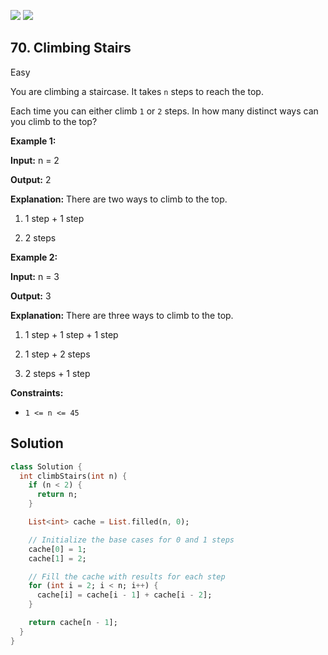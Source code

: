 [![](https://img.shields.io/github/stars/javadev/LeetCode-in-All?label=Stars&style=flat-square)](https://github.com/javadev/LeetCode-in-All)
[![](https://img.shields.io/github/forks/javadev/LeetCode-in-All?label=Fork%20me%20on%20GitHub%20&style=flat-square)](https://github.com/javadev/LeetCode-in-All/fork)

## 70\. Climbing Stairs

Easy

You are climbing a staircase. It takes `n` steps to reach the top.

Each time you can either climb `1` or `2` steps. In how many distinct ways can you climb to the top?

**Example 1:**

**Input:** n = 2

**Output:** 2

**Explanation:** There are two ways to climb to the top. 

1. 1 step + 1 step 

2. 2 steps

**Example 2:**

**Input:** n = 3

**Output:** 3

**Explanation:** There are three ways to climb to the top. 

1. 1 step + 1 step + 1 step 

2. 1 step + 2 steps 

3. 2 steps + 1 step

**Constraints:**

*   `1 <= n <= 45`

## Solution

```dart
class Solution {
  int climbStairs(int n) {
    if (n < 2) {
      return n;
    }

    List<int> cache = List.filled(n, 0);

    // Initialize the base cases for 0 and 1 steps
    cache[0] = 1;
    cache[1] = 2;

    // Fill the cache with results for each step
    for (int i = 2; i < n; i++) {
      cache[i] = cache[i - 1] + cache[i - 2];
    }

    return cache[n - 1];
  }
}
```